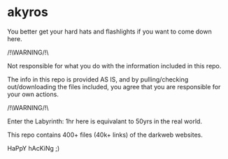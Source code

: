 # akyros

You better get your hard hats and flashlights if you want to come down here.

/!\WARNING/!\

Not responsible for what you do with the information included in this repo.

The info in this repo is provided AS IS, and by pulling/checking out/downloading 
the files included, you agree that you are responsible for your own actions.

/!\WARNING/!\


Enter the Labyrinth: 1hr here is equivalant to 50yrs in the real world.

This repo contains 400+ files (40k+ links) of the darkweb websites.

HaPpY hAcKiNg ;)
